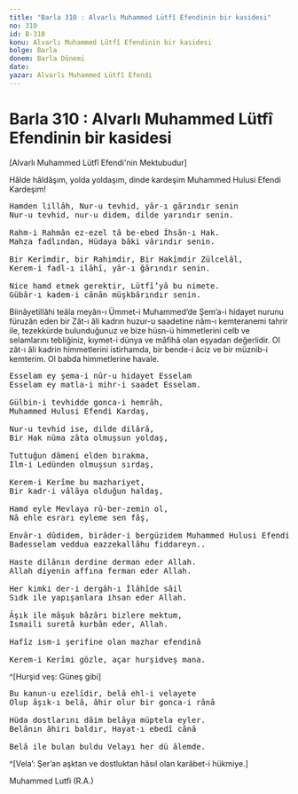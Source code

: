 ```yaml
---
title: "Barla 310 : Alvarlı Muhammed Lütfî Efendinin bir kasidesi"
no: 310
id: B-310
konu: Alvarlı Muhammed Lütfî Efendinin bir kasidesi
bolge: Barla
donem: Barla Dönemi
date: 
yazar: Alvarlı Muhammed Lütfî Efendi
---
```


# Barla 310 : Alvarlı Muhammed Lütfî Efendinin bir kasidesi

<p class="takdim">[Alvarlı Muhammed Lütfî Efendi'nin Mektubudur]</p>

Hâlde hâldâşım, yolda yoldaşım, dinde kardeşim Muhammed Hulusi Efendi Kardeşim!

<pre>
Hamden lillâh, Nur-u tevhid, yâr-ı gârındır senin
Nur-u tevhid, nur-u didem, dilde yarındır senin.

Rahm-i Rahmân ez-ezel tâ be-ebed İhsân-ı Hak.
Mahza fadlından, Hüdaya bâki vârındır senin.

Bir Kerîmdir, bir Rahimdir, Bir Hakîmdir Zülcelâl,
Kerem-i fadl-ı ilâhî, yâr-ı ğârındır senin.

Nice hamd etmek gerektir, Lütfî’yâ bu nimete.
Gübâr-ı kadem-i cânân müşkbârındır senin.
</pre>

Biinâyetillâhi teâla meyân-ı Ümmet-i Muhammed’de Şem’a-i hidayet nurunu füruzân eden bir Zât-ı âli kadrın huzur-u saadetine nâm-ı kemteranemi tahrir ile, tezekkürde bulunduğunuz ve bize hüsn-ü himmetlerini celb ve selamlarını tebliğiniz, kıymet-i dünya ve mâfihâ olan eşyadan değerlidir. Ol zât-ı âli kadrin himmetlerini istirhamda, bir bende-i âciz ve bir müznib-i kemterim. Ol babda himmetlerine havale.

<pre>
Esselam ey şema-i nûr-u hidayet Esselam
Esselam ey matla-i mihr-i saadet Esselam.

Gülbin-i tevhidde gonca-i hemrâh,
Muhammed Hulusi Efendi Kardaş,

Nur-u tevhid ise, dilde dilârâ,
Bir Hak nüma zâta olmuşsun yoldaş,

Tuttuğun dâmeni elden bırakma,
İlm-i Ledünden olmuşsun sırdaş,

Kerem-i Kerîme bu mazhariyet,
Bir kadr-i vâlâya olduğun haldaş,

Hamd eyle Mevlaya rû-ber-zemin ol,
Nâ ehle esrarı eyleme sen fâş,

Envâr-ı dûdidem, birâder-i bergüzidem Muhammed Hulusi Efendi kardeş!
Badesselam veddua eazzekallâhu fiddareyn..

Haste dilânın derdine derman eder Allah.
Allah diyenin affına ferman eder Allah.

Her kimki der-i dergâh-ı İlâhîde sâil
Sıdk ile yapışanlara ihsan eder Allah.

Âşık ile mâşuk bâzârı bizlere mektum,
İsmaili suretâ kurbân eder, Allah.

Hafîz ism-i şerifine olan mazhar efendinâ
 
Kerem-i Kerîmi gözle, açar hurşidveş mana.
</pre>
^[Hurşid veş: Güneş gibi]
<pre>
Bu kanun-u ezelîdir, belâ ehl-i velayete
Olup âşık-ı belâ, âhir olur bir gonca-i rânâ

Hüda dostlarını dâim belâya müptela eyler.
Belânın âhiri baldır, Hayat-ı ebedî cânâ
 
Belâ ile bulan buldu Velayı her dü âlemde.
</pre>
^[Vela’: Şer’an aşktan ve dostluktan hâsıl olan karâbet-i hükmiye.]
 
Muhammed Lutfi (R.A.)
